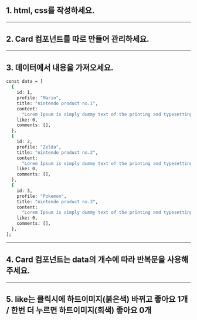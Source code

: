 ## 1. html, css를 작성하세요.

---

## 2. Card 컴포넌트를 따로 만들어 관리하세요.

---

## 3. 데이터에서 내용을 가져오세요.

```bash
const data = [
  {
    id: 1,
    profile: "Mario",
    title: "nintendo product no.1",
    content:
      "Lorem Ipsum is simply dummy text of the printing and typesetting industry. Lorem Ipsum",
    like: 0,
    comments: [],
  },
  {
    id: 2,
    profile: "Zelda",
    title: "nintendo product no.2",
    content:
      "Lorem Ipsum is simply dummy text of the printing and typesetting industry. Lorem Ipsum",
    like: 0,
    comments: [],
  },
  {
    id: 3,
    profile: "Pokemon",
    title: "nintendo product no.3",
    content:
      "Lorem Ipsum is simply dummy text of the printing and typesetting industry. Lorem Ipsum",
    like: 0,
    comments: [],
  },
];
```

---

## 4. Card 컴포넌트는 data의 개수에 따라 반복문을 사용해주세요.

---

## 5. like는 클릭시에 하트이미지(붉은색) 바뀌고 좋아요 1개 / 한번 더 누르면 하트이미지(회색) 좋아요 0개
